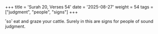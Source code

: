 +++
title = 'Surah 20, Verses 54'
date = '2025-08-27'
weight = 54
tags = ["judgment", "people", "signs"]
+++

˹so˺ eat and graze your cattle. Surely in this are signs for people of sound judgment.